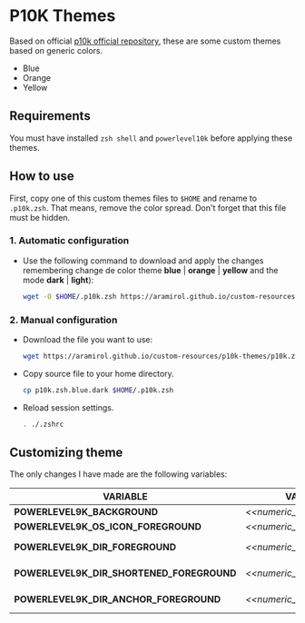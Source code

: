 # P10K Themes

Based on official [p10k official repository](https://github.com/romkatv/powerlevel10k), these are some custom themes based on generic colors.

* Blue
* Orange
* Yellow

## Requirements

You must have installed `zsh shell` and `powerlevel10k` before applying these themes.

## How to use

First, copy one of this custom themes files to `$HOME` and rename to `.p10k.zsh`. That means, remove the color spread. Don't forget that this file must be hidden.

### 1. Automatic configuration
* Use the following command to download and apply the changes remembering change de color theme **blue** | **orange** | **yellow** and the mode **dark** | **light**):
  ```sh
  wget -O $HOME/.p10k.zsh https://aramirol.github.io/custom-resources/p10k-themes/p10k.zsh.blue.dark | . ./.zshrc
  ```

### 2. Manual configuration
* Download the file you want to use:
  ```sh
  wget https://aramirol.github.io/custom-resources/p10k-themes/p10k.zsh.blue.dark
  ```
* Copy source file to your home directory.
  ```sh
  cp p10k.zsh.blue.dark $HOME/.p10k.zsh
  ```
* Reload session settings.
  ```sh
  . ./.zshrc
  ```

## Customizing theme

The only changes I have made are the following variables:

|VARIABLE| VALUE | EXAMPLE
| -- | -- | -- |
| **POWERLEVEL9K_BACKGROUND** | *<<numeric_color_code>>*  | 238 (Grey27)
| **POWERLEVEL9K_OS_ICON_FOREGROUND** | *<<numeric_color_code>>*  | 255 (Grey93)
| **POWERLEVEL9K_DIR_FOREGROUND** | *<<numeric_color_code>>* | 31 (DeepSkyBlue3)
| **POWERLEVEL9K_DIR_SHORTENED_FOREGROUND** | *<<numeric_color_code>>* | 103 (LightSlateGrey)
| **POWERLEVEL9K_DIR_ANCHOR_FOREGROUND** | *<<numeric_color_code>>* | 39 (DeepSkyBlue1)

